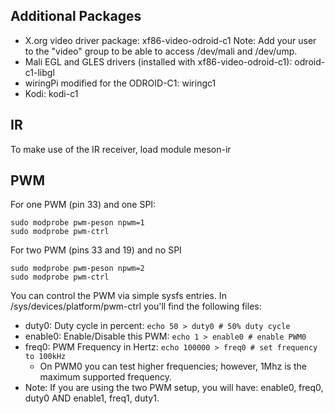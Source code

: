 ## Additional Packages

* X.org video driver package: xf86-video-odroid-c1
  Note: Add your user to the "video" group to be able to access /dev/mali and /dev/ump.
* Mali EGL and GLES drivers (installed with xf86-video-odroid-c1): odroid-c1-libgl
* wiringPi modified for the ODROID-C1: wiringc1
* Kodi: kodi-c1

## IR

To make use of the IR receiver, load module meson-ir

## PWM

For one PWM (pin 33) and one SPI:

```
sudo modprobe pwm-peson npwm=1
sudo modprobe pwm-ctrl
```

For two PWM (pins 33 and 19) and no SPI

```
sudo modprobe pwm-peson npwm=2
sudo modprobe pwm-ctrl
```

You can control the PWM via simple sysfs entries. In /sys/devices/platform/pwm-ctrl you'll find the following files:

* duty0: Duty cycle in percent: `echo 50 > duty0 # 50% duty cycle`
* enable0: Enable/Disable this PWM: `echo 1 > enable0 # enable PWM0`
* freq0: PWM Frequency in Hertz: `echo 100000 > freq0 # set frequency to 100kHz`
    * On PWM0 you can test higher frequencies; however, 1Mhz is the maximum supported frequency.
* Note: If you are using the two PWM setup, you will have: enable0, freq0, duty0 AND enable1, freq1, duty1.